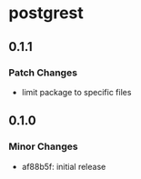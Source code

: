 # postgrest

## 0.1.1

### Patch Changes

- limit package to specific files

## 0.1.0

### Minor Changes

- af88b5f: initial release

